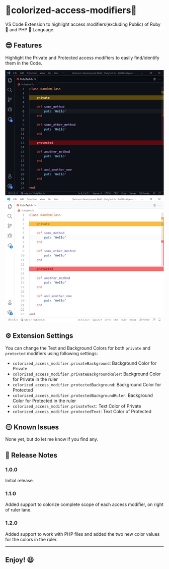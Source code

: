 # 🌈colorized-access-modifiers🌈

VS Code Extension to highlight access modifiers(excluding Public) of Ruby 💎 and PHP 🐘 Language.

## 😎 Features

Highlight the Private and Protected access modifiers to easily find/identify them in the Code.

![In Dark Theme](images/dark_screenshot.jpg)
![In Light Theme](images/light_screenshot.jpg)

## ⚙ Extension Settings

You can change the Text and Background Colors for both `private` and `protected` modifiers using following settings:

- `colorized_access_modifier.privateBackground`: Background Color for Private
- `colorized_access_modifier.privateBackgroundRuler`: Background Color for Private in the ruler
- `colorized_access_modifier.protectedBackground`: Background Color for Protected
- `colorized_access_modifier.protectedBackgroundRuler`: Background Color for Protected in the ruler
- `colorized_access_modifier.privateText`: Text Color of Private
- `colorized_access_modifier.protectedText`: Text Color of Protected

## 😐 Known Issues

None yet, but do let me know if you find any.

## 📃 Release Notes

### 1.0.0

Initial release.

### 1.1.0

Added support to colorize complete scope of each access modifier, on right of ruler lane.

### 1.2.0

Added support to work with PHP files and added the two new color values for the colors in the ruler.

-----------------------------------------------------------------------------------------------------------
## Enjoy! 😃
